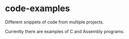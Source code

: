 # code-examples
Different snippets of code from multiple projects. 

Currently there are examples of C and Assembly programs.

